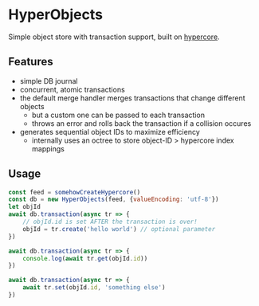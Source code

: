 # HyperObjects

Simple object store with transaction support, built on [hypercore](https://github.com/hypercore-protocol/hypercore).

## Features

- simple DB journal
- concurrent, atomic transactions
- the default merge handler merges transactions that change different objects
  - but a custom one can be passed to each transaction
  - throws an error and rolls back the transaction if a collision occures
- generates sequential object IDs to maximize efficiency
  - internally uses an octree to store object-ID > hypercore index mappings

## Usage

```javascript
const feed = somehowCreateHypercore()
const db = new HyperObjects(feed, {valueEncoding: 'utf-8'})
let objId
await db.transaction(async tr => {
    // objId.id is set AFTER the transaction is over!
    objId = tr.create('hello world') // optional parameter
})

await db.transaction(async tr => {
    console.log(await tr.get(objId.id))
})

await db.transaction(async tr => {
    await tr.set(objId.id, 'something else')
})
```

